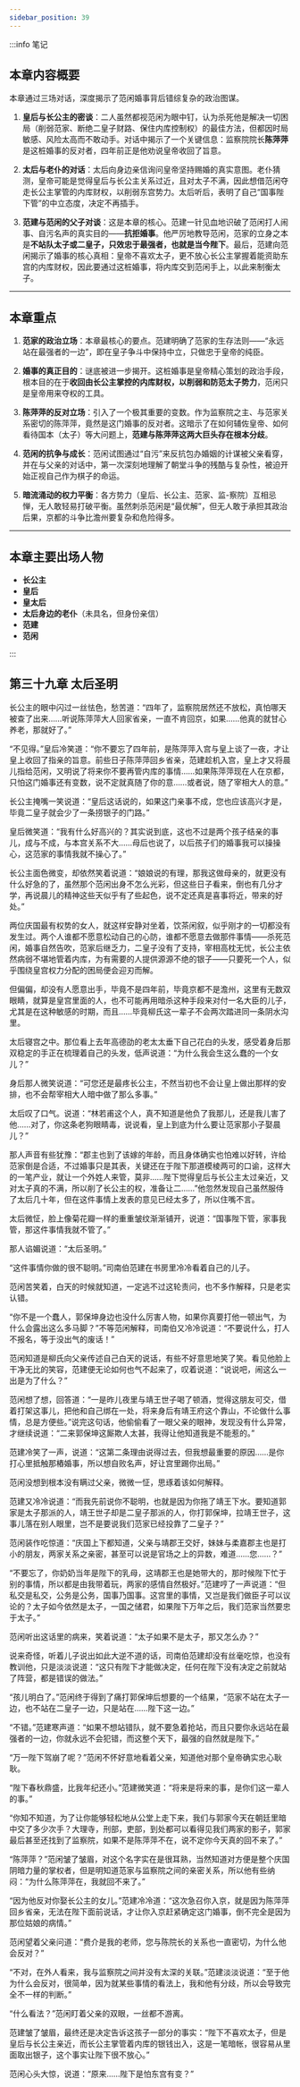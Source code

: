 ```yaml
---
sidebar_position: 39
---
```


:::info 笔记

## 本章内容概要

本章通过三场对话，深度揭示了范闲婚事背后错综复杂的政治图谋。

1.  **皇后与长公主的密谈**：二人虽然都视范闲为眼中钉，认为杀死他是解决一切困局（削弱范家、断绝二皇子财路、保住内库控制权）的最佳方法，但都因时局敏感、风险太高而不敢动手。对话中揭示了一个关键信息：监察院院长**陈萍萍**是这桩婚事的反对者，四年前正是他劝说皇帝收回了旨意。

2.  **太后与老仆的对话**：太后向身边亲信询问皇帝坚持赐婚的真实意图。老仆猜测，皇帝可能是觉得皇后与长公主关系过近，且对太子不满，因此想借范闲夺走长公主掌管的内库财权，以削弱东宫势力。太后听后，表明了自己“国事陛下管”的中立态度，决定不再插手。

3.  **范建与范闲的父子对谈**：这是本章的核心。范建一针见血地识破了范闲打人闹事、自污名声的真实目的——**抗拒婚事**。他严厉地教导范闲，范家的立身之本是**不站队太子或二皇子，只效忠于最强者，也就是当今陛下**。最后，范建向范闲揭示了婚事的核心真相：皇帝不喜欢太子，更不放心长公主掌握着能资助东宫的内库财权，因此要通过这桩婚事，将内库交到范闲手上，以此来制衡太子。

---

## 本章重点

1.  **范家的政治立场**：本章最核心的要点。范建明确了范家的生存法则——“永远站在最强者的一边”，即在皇子争斗中保持中立，只做忠于皇帝的纯臣。

2.  **婚事的真正目的**：谜底被进一步揭开。这桩婚事是皇帝精心策划的政治手段，根本目的在于**收回由长公主掌控的内库财权，以削弱和防范太子势力**，范闲只是皇帝用来夺权的工具。

3.  **陈萍萍的反对立场**：引入了一个极其重要的变数。作为监察院之主、与范家关系密切的陈萍萍，竟然是这门婚事的反对者。这暗示了在如何辅佐皇帝、如何看待国本（太子）等大问题上，**范建与陈萍萍这两大巨头存在根本分歧**。

4.  **范闲的抗争与成长**：范闲试图通过“自污”来反抗包办婚姻的计谋被父亲看穿，并在与父亲的对话中，第一次深刻地理解了朝堂斗争的残酷与复杂性，被迫开始正视自己作为棋子的命运。

5.  **暗流涌动的权力平衡**：各方势力（皇后、长公主、范家、监-察院）互相忌惮，无人敢轻易打破平衡。虽然刺杀范闲是“最优解”，但无人敢于承担其政治后果，京都的斗争比澹州要复杂和危险得多。

---

## 本章主要出场人物

* **长公主**
* **皇后**
* **皇太后**
* **太后身边的老仆**（未具名，但身份亲信）
* **范建**
* **范闲**

:::

## 第三十九章 **太后圣明**

长公主的眼中闪过一丝怯色，愁苦道：“四年了，监察院居然还不放松，真怕哪天被查了出来……听说陈萍萍大人回家省亲，一直不肯回京，如果……他真的就甘心养老，那就好了。”

“不见得。”皇后冷笑道：“你不要忘了四年前，是陈萍萍入宫与皇上谈了一夜，才让皇上收回了指亲的旨意。前些日子陈萍萍回乡省亲，范建趁机入宫，皇上才又将晨儿指给范闲，又明说了将来你不要再管内库的事情……如果陈萍萍现在人在京都，只怕这门婚事还有变数，说不定就真随了你的意……或者说，随了宰相大人的意。”

长公主掩嘴一笑说道：“皇后这话说的，如果这门亲事不成，您也应该高兴才是，毕竟二皇子就会少了一条捞银子的门路。”

皇后微笑道：“我有什么好高兴的？其实说到底，这也不过是两个孩子结亲的事儿，成与不成，与本宫关系不大……母后也说了，以后孩子们的婚事我可以操操心，这范家的事情我就不操心了。”

长公主面色微变，却依然笑着说道：“娘娘说的有理，那我这做母亲的，就更没有什么好急的了，虽然那个范闲出身不怎么光彩，但这些日子看来，倒也有几分才学，再说晨儿的精神这些天似乎有了些起色，说不定还真是喜事将近，带来的好处。”

两位庆国最有权势的女人，就这样安静对坐着，饮茶闲叙，似乎刚才的一切都没有发生过。两个人谁都不愿意松动自己的心防，谁都不愿意去做那件事情——杀死范闲，婚事自然告吹，范家后继乏力，二皇子没有了支持，宰相高枕无忧，长公主依然病弱不堪地管着内库，为有需要的人提供源源不绝的银子——只要死一个人，似乎围绕皇宫权力分配的困局便会迎刃而解。

但偏偏，却没有人愿意出手，毕竟不是四年前，毕竟京都不是澹州，这里有无数双眼睛，就算是皇宫里面的人，也不可能再用暗杀这种手段来对付一名大臣的儿子，尤其是在这种敏感的时期，而且……毕竟柳氏这一辈子不会两次踏进同一条阴水沟里。

太后寝宫之中。那位看上去年高德劭的老太太垂下自己花白的头发，感受着身后那双稳定的手正在梳理着自己的头发，低声说道：“为什么我会生这么蠢的一个女儿？”

身后那人微笑说道：“可您还是最疼长公主，不然当初也不会让皇上做出那样的安排，也不会帮宰相大人暗中做了那么多事。”

太后叹了口气。说道：“林若甫这个人，真不知道是他负了我那儿，还是我儿害了他……对了，你这条老狗眼睛毒，说说看，皇上到底为什么要让范家那小子娶晨儿？”

那人声音有些犹豫：“郡主也到了该嫁的年龄，而且身体确实也怕难以好转，许给范家倒是合适，不过婚事只是其表，关键还在于陛下那道模棱两可的口谕，这样大的一笔产业，就让一个外姓人来管，莫非……陛下觉得皇后与长公主太过亲近，又对太子真的不满，所以削了长公主的权，准备让二……”他忽然发现自己虽然服侍了太后几十年，但在这件事情上发表的意见已经太多了，所以住嘴不言。

太后微怔，脸上像菊花瓣一样的重重皱纹渐渐铺开，说道：“国事陛下管，家事我管，那这件事情我就不管了。”

那人谄媚说道：“太后圣明。”

“这件事情你做的很不聪明。”司南伯范建在书房里冷冷看着自己的儿子。

范闲苦笑着，白天的时候就知道，一定逃不过这轮责问，也不多作解释，只是老实认错。

“你不是一个蠢人，郭保坤身边也没什么厉害人物，如果你真要打他一顿出气，为什么会露出这么多马脚？”不等范闲解释，司南伯又冷冷说道：“不要说什么，打人不报名，等于没出气的废话！”

范闲知道是柳氏向父亲传述自己白天的说话，有些不好意思地笑了笑。看见他脸上干净无比的笑容，范建便无论如何也气不起来了，叹着说道：“说说吧，闹这么一出是为了什么？”

范闲想了想，回答道：“一是昨儿夜里与靖王世子喝了顿酒，觉得这朋友可交，借着打架这事儿，把他和自己绑在一处，将来身后有靖王府这个靠山，不论做什么事情，总是方便些。”说完这句话，他偷偷看了一眼父亲的眼神，发现没有什么异常，才继续说道：“二来郭保坤这厮欺人太甚，我得让他知道我是不能惹的。”

范建冷笑了一声，说道：“这第二条理由说得过去，但我想最重要的原因……是你打心里抵触那樁婚事，所以想自败名声，好让宫里踢你出局。”

范闲没想到根本没有瞒过父亲，微微一怔，思琢着该如何解释。

范建又冷冷说道：“而我先前说你不聪明，也就是因为你拖了靖王下水。要知道郭家是太子那派的人，靖王世子却是二皇子那派的人，你打郭保坤，拉靖王世子，这事儿落在别人眼里，岂不是要说我们范家已经投靠了二皇子？”

范闲装作吃惊道：“庆国上下都知道，父亲与靖郡王交好，妹妹与柔嘉郡主也是打小的朋友，两家关系之亲密，甚至可以说是官场之上的异数，难道……您……？”

“不要忘了，你奶奶当年是陛下的乳母，这靖郡王也是她带大的，那时候陛下忙于别的事情，所以都是由我带着玩，两家的感情自然极好。”范建哼了一声说道：“但私交是私交，公务是公务，国事乃国事。这宫里的事情，又岂是我们做臣子可以议论的？太子如今依然是太子，一国之储君，如果陛下万年之后，我们范家当然要忠于太子。”

范闲听出这话里的病来，笑着说道：“太子如果不是太子，那又怎么办？”

说来奇怪，听着儿子说出如此大逆不道的话，司南伯范建却没有丝毫吃惊，也没有教训他，只是淡淡说道：“这只有陛下才能做决定，任何在陛下没有决定之前就站了阵营，都是错误的做法。”

“孩儿明白了。”范闲终于得到了痛打郭保坤后想要的一个结果，“范家不站在太子一边，也不站在二皇子一边，只是站在……陛下这一边。”

“不错。”范建寒声道：“如果不想站错队，就不要急着抢站，而且只要你永远站在最强者的一边，你就永远不会犯错，而这整个天下，最强的自然就是陛下。”

“万一陛下驾崩了呢？”范闲不怀好意地看着父亲，知道他对那个皇帝确实忠心耿耿。

“陛下春秋鼎盛，比我年纪还小。”范建微笑道：“将来是将来的事，是你们这一辈人的事。”

“你知不知道，为了让你能够轻松地从公堂上走下来，我们与郭家今天在朝廷里暗中交了多少次手？大理寺，刑部，吏部，到处都可以看得见我们两家的影子，郭家最后甚至还找到了监察院，如果不是陈萍萍不在，说不定你今天真的回不来了。”

“陈萍萍？”范闲皱了皱眉，对这个名字实在是很耳熟，当然知道对方便是整个庆国阴暗力量的掌权者，但是明知道范家与监察院之间的亲密关系，所以他有些纳闷：“为什么陈萍萍在，我就回不来了。”

“因为他反对你娶长公主的女儿。”范建冷冷道：“这次急召你入京，就是因为陈萍萍回乡省亲，无法在陛下面前说话，才让你入京赶紧确定这门婚事，倒不完全是因为那位姑娘的病情。”

范闲望着父亲问道：“费介是我的老师，您与陈院长的关系也一直密切，为什么他会反对？”

“不对，在外人看来，我与监察院之间并没有太深的关联。”范建淡淡说道：“至于他为什么会反对，很简单，因为就某些事情的看法上，我和他有分歧，所以会导致完全不一样的判断。”

“什么看法？”范闲盯着父亲的双眼，一丝都不游离。

范建皱了皱眉，最终还是决定告诉这孩子一部分的事实：“陛下不喜欢太子，但是皇后与长公主亲近，而长公主掌管着内库的银钱出入，这是一笔暗帐，很容易从里面取出银子，这个事实让陛下很不放心。”

范闲心头大惊，说道：“原来……陛下是怕东宫有变？”

